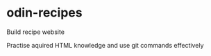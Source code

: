 # odin-recipes
Build recipe website

Practise aquired HTML knowledge and use git commands effectively
